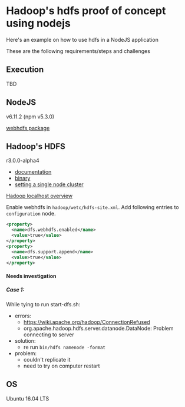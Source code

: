 # Hadoop's hdfs proof of concept using nodejs

Here's an example on how to use hdfs in a NodeJS application

These are the following requirements/steps and challenges


## Execution

TBD


## NodeJS

v6.11.2 (npm v5.3.0)

[webhdfs package](https://www.npmjs.com/package/node-webhdfs)


## Hadoop's HDFS

r3.0.0-alpha4
* [documentation](http://hadoop.apache.org/docs/r3.0.0-alpha4/index.html)
* [binary](http://www.apache.org/dyn/closer.cgi/hadoop/common/hadoop-3.0.0-alpha4/hadoop-3.0.0-alpha4.tar.gz)
* [setting a single node cluster](http://hadoop.apache.org/docs/r3.0.0-alpha4/hadoop-project-dist/hadoop-common/SingleCluster.html)

[Hadoop localhost overview](http://localhost:9870/dfshealth.html#tab-overview)

Enable webhdfs in `hadoop/wetc/hdfs-site.xml`. Add following entries to `configuration` node.

``` xml
<property>
  <name>dfs.webhdfs.enabled</name>
  <value>true</value>
</property>
<property>
  <name>dfs.support.append</name>
  <value>true</value>
</property>
```

#### Needs investigation

##### Case 1:

While tying to run start-dfs.sh:

* errors:
  - https://wiki.apache.org/hadoop/ConnectionRefused
  - org.apache.hadoop.hdfs.server.datanode.DataNode: Problem connecting to server
* solution:
  - re run `bin/hdfs namenode -format`
* problem:
  - couldn't replicate it
  - need to try on computer restart

## OS

Ubuntu 16.04 LTS